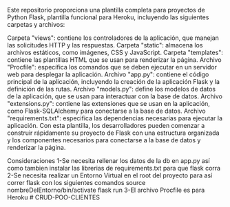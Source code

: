 Este repositorio proporciona una plantilla completa para proyectos de Python Flask, plantilla funcional para Heroku, incluyendo las siguientes carpetas y archivos:

Carpeta "views": contiene los controladores de la aplicación, que manejan las solicitudes HTTP y las respuestas.
Carpeta "static": almacena los archivos estáticos, como imágenes, CSS y JavaScript.
Carpeta "templates": contiene las plantillas HTML que se usan para renderizar la página.
Archivo "Procfile": específica los comandos que se deben ejecutar en un servidor web para desplegar la aplicación.
Archivo "app.py": contiene el código principal de la aplicación, incluyendo la creación de la aplicación Flask y la definición de las rutas.
Archivo "models.py": define los modelos de datos de la aplicación, que se usan para interactuar con la base de datos.
Archivo "extensions.py": contiene las extensiones que se usan en la aplicación, como Flask-SQLAlchemy para conectarse a la base de datos.
Archivo "requirements.txt": especifica las dependencias necesarias para ejecutar la aplicación.
Con esta plantilla, los desarrolladores pueden comenzar a construir rápidamente su proyecto de Flask con una estructura organizada y los componentes necesarios para conectarse a la base de datos y renderizar la página.

 Consideraciones
  1-Se necesita rellenar los datos de la db en app.py así como tambien instalar las librerias de requirements.txt para que flask corra 
  2-Se necesita realizar un Entorno Virtual en el root del proyecto para así correr flask con los siguientes comandos
    source nombreDelEntorno/bin/activate
    flask run
   3-El archivo Procfile es para Heroku
#   C R U D - P O O - C L I E N T E S  
 
